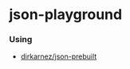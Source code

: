 json-playground
===============

### Using
- [dirkarnez/json-prebuilt](https://github.com/dirkarnez/json-prebuilt)

